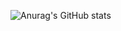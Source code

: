 ![Anurag's GitHub stats](https://github-readme-stats.vercel.app/api?username=ediprekpalaj&show_icons=true&theme=radical)
